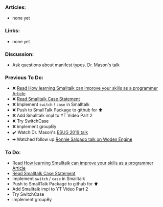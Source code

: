 ### Articles:

* none yet

### Links:

* none yet

### Discussion:

* Ask questions about manifest types. Dr. Mason's talk

### Previous To Do:

* :x: [Read How learning Smalltalk can improve your skills as a programmer Article](https://smalltalkrenaissance.wordpress.com/2016/07/19/how-learning-smalltalk-can-improve-your-skills-as-a-programmer/)
* :x: [Read Smalltalk Case Statement](https://wiki.c2.com/?SmalltalkCaseStatement)
* :x: Implement `switch` / `case` in Smalltalk
* :x: Push to SmallTalk Package to github for :arrow_up:
* :x: Add Smalltalk impl to YT Video Part 2
* :x: Try SwitchCase
* :x: implement groupBy
* :heavy_check_mark: Watch Dr. Mason's [ESUG 2019 talk](https://youtu.be/2d2otdj66dw)
* :heavy_plus_sign: Watched follow up [Ronnie Salgado talk on Woden Engine](https://youtu.be/zJAjDSg-nvU)

### To Do:

* [Read How learning Smalltalk can improve your skills as a programmer Article](https://smalltalkrenaissance.wordpress.com/2016/07/19/how-learning-smalltalk-can-improve-your-skills-as-a-programmer/)
* [Read Smalltalk Case Statement](https://wiki.c2.com/?SmalltalkCaseStatement)
* Implement `switch` / `case` in Smalltalk
* Push to SmallTalk Package to github for :arrow_up:
* Add Smalltalk impl to YT Video Part 2
* Try SwitchCase
* implement groupBy
